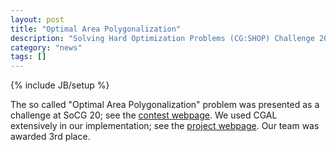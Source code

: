 ```yaml
---
layout: post
title: "Optimal Area Polygonalization"
description: "Solving Hard Optimization Problems (CG:SHOP) Challenge 2019: 3rd Place Award"
category: "news"
tags: []
---
```

{% include JB/setup %}

The so called "Optimal Area Polygonalization" problem was presented as a challenge at SoCG 20; see the [contest webpage](https://cgshop.ibr.cs.tu-bs.de/). We used CGAL extensively in our implementation; see the [project webpage](https://www.cgl.cs.tau.ac.il/projects/optimal-area-polygonalization/). Our team was awarded 3rd place.
